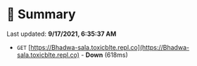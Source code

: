# 📖 Summary
Last updated: **9/17/2021, 6:35:37 AM**

- `GET` [https://Bhadwa-sala.toxicblte.repl.co](https://Bhadwa-sala.toxicblte.repl.co) - **Down** (618ms)

